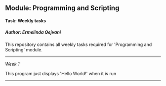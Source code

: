 ## Module: Programming and Scripting 
#### Task: Weekly tasks
##### *Author: Ermelinda Qejvani*

This repository contains all weekly tasks required for 'Programming and Scripting' module.

***

_Week 1_

This program just displays 'Hello World!' when it is run

***




